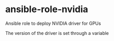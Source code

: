 # ansible-role-nvidia
Ansible role to deploy NVIDIA driver for GPUs

The version of the driver is set through a variable
